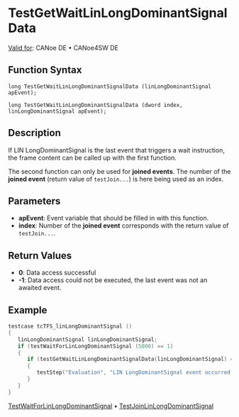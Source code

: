 # TestGetWaitLinLongDominantSignalData

[Valid for](../../../Shared/FeatureAvailability.md): CANoe DE • CANoe4SW DE

## Function Syntax

```
long TestGetWaitLinLongDominantSignalData (linLongDominantSignal apEvent);
```

```
long TestGetWaitLinLongDominantSignalData (dword index, linLongDominantSignal apEvent);
```

## Description

If LIN LongDominantSignal is the last event that triggers a wait instruction, the frame content can be called up with the first function.

The second function can only be used for **joined events**. The number of the **joined event** (return value of `testJoin...`) is here being used as an index.

## Parameters

- **apEvent**: Event variable that should be filled in with this function.
- **index**: Number of the **joined event** corresponds with the return value of `testJoin...`.

## Return Values

- **0**: Data access successful
- **-1**: Data access could not be executed, the last event was not an awaited event.

## Example

```c
testcase tcTFS_linLongDominantSignal ()
{
   linLongDominantSignal linLongDominantSignal;
   if (testWaitForLinLongDominantSignal (5000) == 1)
   {
      if (testGetWaitLinLongDominantSignalData(linLongDominantSignal) == 0)
      {
         testStep("Evaluation", "LIN LongDominantSignal event occurred. Signal length is %d ns", linLongDominantSignalData.length_ns);
      }
   }
}
```

[TestWaitForLinLongDominantSignal](CAPLfunctionTestWaitForLinLongDominantSignal.md) • [TestJoinLinLongDominantSignal](CAPLfunctionTestJoinLinLongDominantSignal.md)
